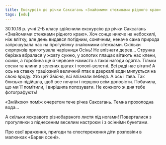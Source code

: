 ```yaml
---
title: Екскурсія до річки Саксагань «Знайомими стежинами рідного краю». Конкурс малюнків за результатами спостережень «Барви осені»
tags: [edu]
---
```


30.10.18 р. учні 2-Б класу здійснили екскурсію до річки Саксагань «Знайомими стежками рідного краю». Хоч сонце нижче на небосхилі, ніж влітку, але день видався погідним, сонячним, неначе сама природа запрошувала нас на прогулянку знайомими стежками. Скільки сюрпризів приготувала чарівниця Осінь! Не впізнати дерев… Струнка берізка вбралася у жовту сукню, у золотих плащах вітають нас клени, осики, а горобина ще й червоне намисто з такої нагоди одягла. Тільки сосни та ялини в зелених шатах і тополі-велетні. Всі раді нас вітати! А ось на ставку граціозний величний птах в дзеркалі води милується на свою вроду. Хто це? Звісно, всі впізнали лебедя. А ось і ґава. Так близько підійшла, щоб все почути і першою всім доповісти. Побачила, що ми її помітили, і вирішила попозувати. Не кожного ж дня тебе фотографують!

«Змійкою» поміж очеретом тече річка Саксагань. Темна прохолодна вода…

А скільки яскравого різнобарвного листя під ногами! Поверталися з прогулянки з піднесеним веселим настроєм і з осінніми букетами.

Про свої враження, пригоди та спостереження діти розповіли в малюнках «Барви осені».

<slideshow id="72157675274984908"></slideshow>
